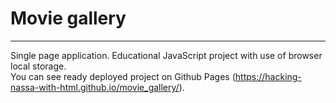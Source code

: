 # Movie gallery

---
Single page application.
Educational JavaScript project
with use of browser local storage.
<br />
You can see ready deployed project on Github Pages (https://hacking-nassa-with-html.github.io/movie_gallery/).